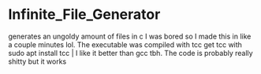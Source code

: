 # Infinite_File_Generator
generates an ungoldy amount of files in c I was bored so I made this in like a couple minutes lol. The executable was compiled with tcc get tcc with
sudo apt install tcc | I like it better than gcc tbh. The code is probably really shitty but it works
